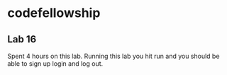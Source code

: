 # codefellowship

## Lab 16

Spent 4 hours on this lab. Running this lab you hit run and you should be able to sign up login and log out.